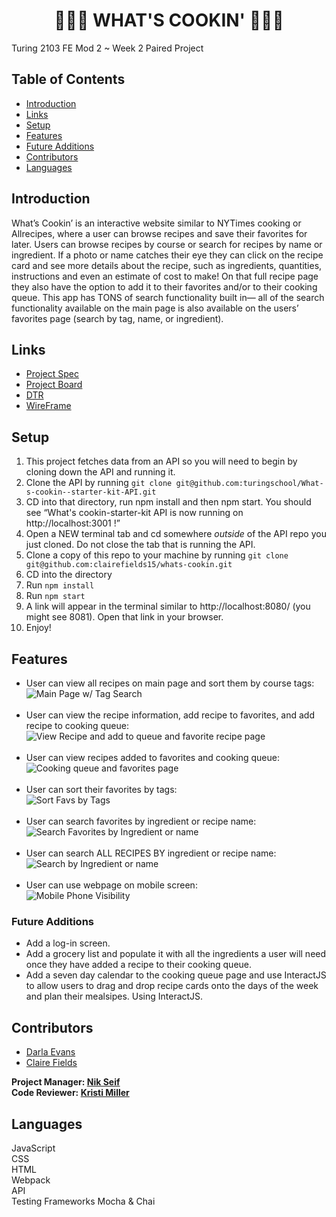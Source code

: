 <h1 align="center">🍳🧑‍🍳 WHAT'S COOKIN' 🧑‍🍳🍳</h1>

Turing 2103 FE Mod 2 ~ Week 2 Paired Project  
## Table of Contents
* [Introduction](#introduction)
* [Links](#Links)
* [Setup](#Setup)
* [Features](#Features )
* [Future Additions](#Future-Additions)
* [Contributors](#contributors)
* [Languages](#Languages)

## Introduction 
What’s Cookin’ is an interactive website similar to NYTimes cooking or Allrecipes, where a user can browse recipes and save their favorites for later. Users can browse recipes by course or search for recipes by name or ingredient. If a photo or name catches their eye they can click on the recipe card and see more details about the recipe, such as ingredients, quantities, instructions and even an estimate of cost to make! On that full recipe page they also have the option to add it to their favorites and/or to their cooking queue. This app has TONS of search functionality built in— all of the search functionality available on the main page is also available on the users’ favorites page (search by tag, name, or ingredient).  
## Links  
- [Project Spec](https://frontend.turing.edu/projects/whats-cookin.html)
- [Project Board](https://github.com/clairefields15/whats-cookin/projects)
- [DTR](https://gist.github.com/darlaevans2000/c36ea0a52b83dd920fe9aac3b1dc861b)
- [WireFrame](https://excalidraw.com/#room=ac2f2419814abdc84f15,BepFKlxAW6H_VwWhZDcOGg)
## Setup
1. This project fetches data from an API so you will need to begin by cloning down the API and running it.
2. Clone the API by running `git clone git@github.com:turingschool/What-s-cookin--starter-kit-API.git`
3. CD into that directory, run npm install and then npm start. You should see “What's cookin-starter-kit API is now running on http://localhost:3001 !”
4. Open a NEW terminal tab and cd somewhere *outside* of the API repo you just cloned. Do not close the tab that is running the API.
5. Clone a copy of this repo to your machine by running `git clone git@github.com:clairefields15/whats-cookin.git`
6. CD into the directory
7. Run `npm install`
8. Run `npm start`
9. A link will appear in the terminal similar to http://localhost:8080/ (you might see 8081). Open that link in your browser.
10. Enjoy!

## Features
* User can view all recipes on main page and sort them by course tags:  
![Main Page w/ Tag Search](https://media.giphy.com/media/fG1UYam9SSRYT0Mk6p/giphy.gif)   
  <br>  
* User can view the recipe information, add recipe to favorites, and add recipe to cooking queue:
![View Recipe and add to queue and favorite recipe page](https://media.giphy.com/media/bhDgBGM1dfe3nFepCK/giphy.gif)  
  <br>   
* User can view recipes added to favorites and cooking queue:  
![Cooking queue and favorites page](https://media.giphy.com/media/drtN7mmtb5i2E0dSYL/giphy.gif)   
  <br> 
* User can sort their favorites by tags:  
![Sort Favs by Tags](https://media.giphy.com/media/Ypm6gCmqlubhzDTqYl/giphy.gif)    
  <br>  
* User can search favorites by ingredient or recipe name:    
![Search Favorites by Ingredient or name](https://media.giphy.com/media/HdADTQb65drThJverd/giphy.gif)    
  <br>  
* User can search ALL RECIPES BY ingredient or recipe name:    
![Search by Ingredient or name](https://media.giphy.com/media/0JnyYbvA8qoBJN8pqN/giphy.gif)  
  <br>    
* User can use webpage on mobile screen:  
![Mobile Phone Visibility](https://media.giphy.com/media/6442O9nD2jbMKJBvuv/giphy.gif) 


### Future Additions
* Add a log-in screen.
* Add a grocery list and populate it with all the ingredients a user will need once they have added a recipe to their cooking queue.
* Add a seven day calendar to the cooking queue page and use InteractJS to allow users to drag and drop recipe cards onto the days of the week and plan their mealsipes. Using InteractJS.
## Contributors
- [Darla Evans](https://github.com/darlaevans2000)    
- [Claire Fields](https://github.com/clairefields15)  

**Project Manager: [Nik Seif](https://github.com/niksseif)**  
**Code Reviewer: [Kristi Miller](https://github.com/Kristiannmiller)**

## Languages
JavaScript  
CSS  
HTML  
Webpack  
API  
Testing Frameworks Mocha & Chai